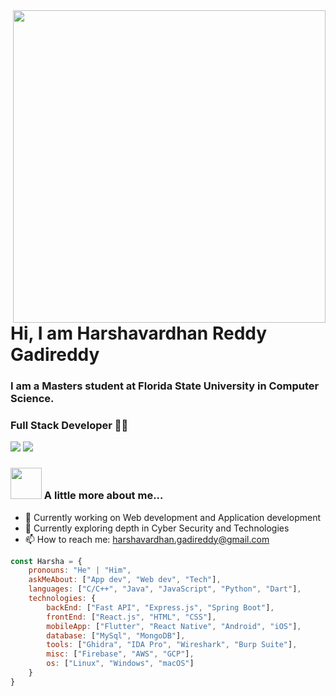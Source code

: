 
<img align='right' src="https://images-wixmp-ed30a86b8c4ca887773594c2.wixmp.com/f/54e22943-53d9-4b8a-b1e1-3948599d7a0c/ddtzgt7-cf657113-ba31-46f7-8ed9-fa1da8e57879.png/v1/fill/w_1280,h_720,q_80,strp/btw_i_use_arch_by_noorwach_ddtzgt7-fullview.jpg?token=eyJ0eXAiOiJKV1QiLCJhbGciOiJIUzI1NiJ9.eyJzdWIiOiJ1cm46YXBwOjdlMGQxODg5ODIyNjQzNzNhNWYwZDQxNWVhMGQyNmUwIiwiaXNzIjoidXJuOmFwcDo3ZTBkMTg4OTgyMjY0MzczYTVmMGQ0MTVlYTBkMjZlMCIsIm9iaiI6W1t7ImhlaWdodCI6Ijw9NzIwIiwicGF0aCI6IlwvZlwvNTRlMjI5NDMtNTNkOS00YjhhLWIxZTEtMzk0ODU5OWQ3YTBjXC9kZHR6Z3Q3LWNmNjU3MTEzLWJhMzEtNDZmNy04ZWQ5LWZhMWRhOGU1Nzg3OS5wbmciLCJ3aWR0aCI6Ijw9MTI4MCJ9XV0sImF1ZCI6WyJ1cm46c2VydmljZTppbWFnZS5vcGVyYXRpb25zIl19.5qoeu--byalmC5ZyYVbmNAZ7lw2Ahw8TQFob2zFIicc" width="500">

# Hi, I am Harshavardhan Reddy Gadireddy

### I am a Masters student at Florida State University in Computer Science.
### Full Stack Developer 👨‍💻

[![](https://img.shields.io/badge/LinkedIn-Harshavardhan%20Reddy%20Gadireddy-blue)](https://www.linkedin.com/in/harsha-vardhan-reddy-gadireddy/)
[![](https://img.shields.io/badge/GMail-harshavardhan.gadireddy%40gmail.com-red)](mailto:harshavardhan.gadireddy@gmail.com)


### <img src="https://media.giphy.com/media/VgCDAzcKvsR6OM0uWg/giphy.gif" width="50"> A little more about me...  


- 🔭 Currently working on Web development and Application development
- 🌱 Currently exploring depth in Cyber Security and Technologies
- 📫 How to reach me: harshavardhan.gadireddy@gmail.com

```javascript
const Harsha = {
    pronouns: "He" | "Him",
    askMeAbout: ["App dev", "Web dev", "Tech"],
    languages: ["C/C++", "Java", "JavaScript", "Python", "Dart"],
    technologies: {
        backEnd: ["Fast API", "Express.js", "Spring Boot"],
        frontEnd: ["React.js", "HTML", "CSS"],
        mobileApp: ["Flutter", "React Native", "Android", "iOS"],
        database: ["MySql", "MongoDB"],
        tools: ["Ghidra", "IDA Pro", "Wireshark", "Burp Suite"],
        misc: ["Firebase", "AWS", "GCP"],
        os: ["Linux", "Windows", "macOS"]
    }
}
```
